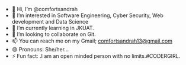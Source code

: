 - 👋 Hi, I’m @comfortsandrah
- 👀 I’m interested in Software Engineering, Cyber Security, Web development and Data Science
- 🌱 I’m currently learning in JKUAT.
- 💞️ I’m looking to collaborate on Git.
- 📫 You can reach me on my Gmail; comfortsandrah13@gmail.com
- 😄 Pronouns: She/her...
- ⚡ Fun fact: .I am an open minded person with no limits.#CODERGIRL.

<!---
comfortsandrah/comfortsandrah is a ✨ special ✨ repository because its `README.md` (this file) appears on your GitHub profile.
You can click the Preview link to take a look at your changes.
--->
